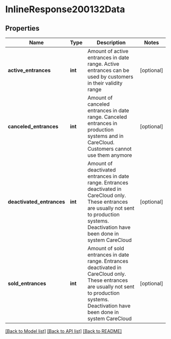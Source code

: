 # InlineResponse200132Data

## Properties
Name | Type | Description | Notes
------------ | ------------- | ------------- | -------------
**active_entrances** | **int** | Amount of active entrances in date range. Active entrances can be used by customers in their validity range | [optional] 
**canceled_entrances** | **int** | Amount of canceled entrances in date range. Canceled entrances in production systems and in CareCloud. Customers cannot use them anymore | [optional] 
**deactivated_entrances** | **int** | Amount of deactivated entrances in date range. Entrances deactivated in CareCloud only. These entrances are usually not sent to production systems. Deactivation have been done in system CareCloud | [optional] 
**sold_entrances** | **int** | Amount of sold entrances in date range. Entrances deactivated in CareCloud only. These entrances are usually not sent to production systems. Deactivation have been done in system CareCloud | [optional] 

[[Back to Model list]](../../README.md#documentation-for-models) [[Back to API list]](../../README.md#documentation-for-api-endpoints) [[Back to README]](../../README.md)

